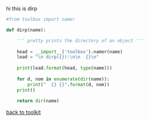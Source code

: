 hi this is dirp

```python
#from toolbox import namer

def dirp(name):

    ''' pretty prints the directory of an object '''
    
    head = __import__('toolbox').namer(name)
    lead = "\n dirp({}):\n\n  {}\n"
    
    print(lead.format(head, type(name)))
    
    for d, nom in enumerate(dir(name)):
        print("  {} {}".format(d, nom))
    print()
    
    return dir(name)
```



[back to toolkit](/toolkit_page)
